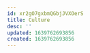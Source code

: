 ```yaml
---
id: xr2gO7gxbmQGbjJVXOerS
title: Culture
desc: ''
updated: 1639762693856
created: 1639762693856
---
```


